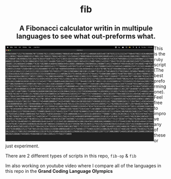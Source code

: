 <div align="center">

# fib
## A Fibonacci calculator writin in multipule languages to see what out-preforms what.
</div>
<img align="left" src="image.png" height="300">

This is the `ruby` script (The best preforming one). Feel free to improve any of these or just experiment.

There are 2 different types of scripts in this repo, `fib-op` & `fib`

Im also working on youtube video where I compare all of the languages in this repo in the <b>Grand Coding Language Olympics</b>
